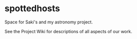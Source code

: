 spottedhosts
============

Space for Saki's and my astronomy project.

See the Project Wiki for descriptions of all aspects of our work.
